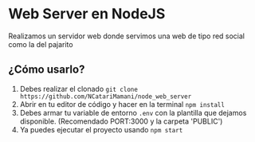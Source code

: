 # Web Server en NodeJS
Realizamos un servidor web donde servimos una web de tipo red social como la del pajarito

## ¿Cómo usarlo?

 1. Debes realizar el clonado `git clone https://github.com/NCatariMamani/node_web_server` 
 2. Abrir en tu editor de código y hacer en la terminal `npm install`
 3. Debes armar tu variable de entorno `.env` con la plantilla que dejamos disponible. (Recomendado PORT:3000 y la carpeta 'PUBLIC')
 4. Ya puedes ejecutar el proyecto usando `npm start`  